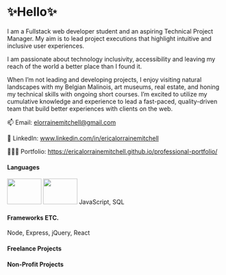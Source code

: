 # ✨Hello✨

<!--
**ericaLorraineMitchell/ericaLorraineMitchell** is a ✨ _special_ ✨ repository because its `README.md` (this file) appears on your GitHub profile.

Here are some ideas to get you started:

- 🔭 I’m currently working on ...
- 🌱 I’m currently learning ...
- 👯 I’m looking to collaborate on ...
- 🤔 I’m looking for help with ...
- 💬 Ask me about ...
- 📫 How to reach me: ...
- 😄 Pronouns: ...
- ⚡ Fun fact: ...
-->
I am a Fullstack web developer student and an aspiring Technical Project Manager. My aim is to lead project executions that highlight intuitive and inclusive user experiences. 

I am passionate about technology inclusivity, accessibility and leaving my reach of the world a better place than I found it.

When I’m not leading and developing projects, I enjoy visiting natural landscapes with my Belgian Malinois, art museums, real estate, and honing my technical skills with ongoing short courses. I’m excited to utilize my cumulative knowledge and experience to lead a fast-paced, quality-driven team that build better experiences with clients on the web. 


📫 Email: elorrainemitchell@gmail.com

🔗 LinkedIn: www.linkedin.com/in/ericalorrainemitchell

👩🏾‍💻 Portfolio: https://ericalorrainemitchell.github.io/professional-portfolio/


#### Languages
<img src="https://user-images.githubusercontent.com/93940394/156291675-b4203c8a-dfac-4ebf-9044-3366ed969a14.jpg" width="80" height="60"> <img src="https://user-images.githubusercontent.com/93940394/156292612-2a294ac5-56d6-482a-b296-c72938e41a5e.jpg" width="80" height="60"> JavaScript, SQL

#### Frameworks ETC.
Node, Express, jQuery, React

#### Freelance Projects

#### Non-Profit Projects
